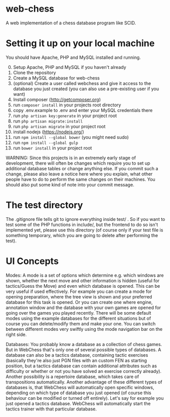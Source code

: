 web-chess
================

A web implementation of a chess database program like SCID.

Setting it up on your local machine
==========================================

You should have Apache, PHP and MySQL installed and running.

0.  Setup Apache, PHP and MySQL if you haven't already
1.  Clone the repository
2.  Create a MySQL database for web-chess
3.  (optional) Create a user called webchess and give it access to the database you just created (you can also use a pre-existing user if you want)
4.  Install composer (http://getcomposer.org)
5.  run `composer install` in your projects root directory
6.  copy .env.example to .env and enter your MySQL credentials there
7.  run `php artisan key:generate` in your project root
8.  run `php artisan migrate:install`
9.  run `php artisan migrate` in your project root
10. install nodejs (https://nodejs.org/)
11. run `npm install --global bower` (you might need sudo)
12. run `npm install --global gulp`
13. run `bower install` in your project root


WARNING: Since this projects is in an extremely early stage of development, there will often be changes which require you to set up additional database tables or change anything else.
If you commit such a change, please also leave a notice here where you explain, what other people have to do to perform the same changes on their machines.
You should also put some kind of note into your commit message.


The test directory
========================

The .gitignore file tells git to ignore everything inside test/ .
So if you want to test some of the PHP functions in include/, but the frontend to do so isn't implemented yet, please use this directory (of course only if your test file is something temporary, which you are going to delete after performing the test).

UI Concepts
==============
Modes: A mode is a set of options which determine e.g. which windows are shown, whether the next move and other information is hidden (useful for tactics/Guess the Move) and even which database is opened.
This can be very useful if used effectively. For example you can create a mode for opening preparation, where the tree view is shown and your preferred database for this task is opened. Or you can create one where engine, annotation window and the database with your own games are opened for going over the games you played recently.
There will be some default modes using the example databases for the different situations but of course you can delete/modify them and make your one.
You can switch between different modes very swiftly using the mode navigation bar on the right side.

Databases: You probably know a database as a collection of chess games. But in WebChess that's only one of several possible types of databases. A database can also be a tactics database, containing tactic exercises (basically they're also just PGN files with an custom FEN as starting position, but a tactics database can contain additional attributes such as difficulty or whether or not you have solved an exercise correctly already).
Another possibility is a repertoire database, which takes care of transpositions automatically.
Another advantage of these different types of databases is, that WebChess will automatically open specific windows, depending on which type of database you just opened (of course this behaviour can be modified or turned off entirely). Let's say for example you just opened a tactics database. WebChess will automatically start the tactics trainer with that particular database.
